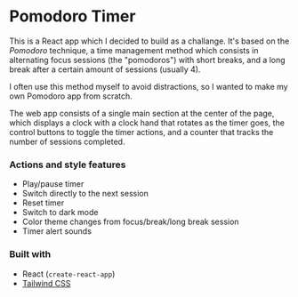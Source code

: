 # Pomodoro Timer

This is a React app which I decided to build as a challange. It's based on the _Pomodoro_ technique, a time management method which consists in alternating focus sessions (the "pomodoros") with short breaks, and a long break after a certain amount of sessions (usually 4).

I often use this method myself to avoid distractions, so I wanted to make my own Pomodoro app from scratch.

The web app consists of a single main section at the center of the page, which displays a clock with a clock hand that rotates as the timer goes, the control buttons to toggle the timer actions, and a counter that tracks the number of sessions completed.

### Actions and style features

- Play/pause timer
- Switch directly to the next session
- Reset timer
- Switch to dark mode
- Color theme changes from focus/break/long break session
- Timer alert sounds

### Built with

- React (`create-react-app`)
- [Tailwind CSS](https://tailwindcss.com/)
